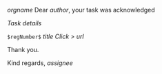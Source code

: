 $orgname$ 
Dear *$author$*, 
your task was acknowledged

*Task details*

`$regNumber$` $title$
_Click >_ $url$

Thank you.

Kind regards,
*$assignee$*


